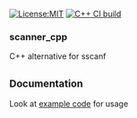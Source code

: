 [![License:MIT](https://img.shields.io/badge/License-MIT-blue?style=plastic)](LICENSE)
[![C++ CI build](../../actions/workflows/build.yml/badge.svg)](../../actions/workflows/build.yml)

### scanner_cpp

C++ alternative for sscanf

## <sub>Documentation</sub>

Look at [example code](main.cpp) for usage
